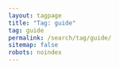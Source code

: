 ```yaml
---
layout: tagpage
title: "Tag: guide"
tag: guide
permalink: /search/tag/guide/
sitemap: false
robots: noindex
---
```

